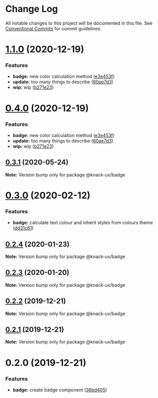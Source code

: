 # Change Log

All notable changes to this project will be documented in this file.
See [Conventional Commits](https://conventionalcommits.org) for commit guidelines.

# [1.1.0](https://github.com/knack-ux/knack-ux/compare/@knack-ux/badge@0.3.1...@knack-ux/badge@1.1.0) (2020-12-19)


### Features

* **badge:** new color calculation method ([e3e453f](https://github.com/knack-ux/knack-ux/commit/e3e453fbdcbf90077ef45f2e21e947544e3397b0))
* **update:** too many things to describe ([60ae7d3](https://github.com/knack-ux/knack-ux/commit/60ae7d3a21f3504a2ed792d08d9b0b4d4a293549))
* **wip:** wip ([b271e23](https://github.com/knack-ux/knack-ux/commit/b271e238a81541a7bb4be59b1b623b39b7277719))





# [0.4.0](https://github.com/knack-ux/knack-ux/compare/@knack-ux/badge@0.3.1...@knack-ux/badge@0.4.0) (2020-12-19)


### Features

* **badge:** new color calculation method ([e3e453f](https://github.com/knack-ux/knack-ux/commit/e3e453fbdcbf90077ef45f2e21e947544e3397b0))
* **update:** too many things to describe ([60ae7d3](https://github.com/knack-ux/knack-ux/commit/60ae7d3a21f3504a2ed792d08d9b0b4d4a293549))
* **wip:** wip ([b271e23](https://github.com/knack-ux/knack-ux/commit/b271e238a81541a7bb4be59b1b623b39b7277719))





## [0.3.1](https://github.com/knack-ux/knack-ux/compare/@knack-ux/badge@0.3.0...@knack-ux/badge@0.3.1) (2020-05-24)

**Note:** Version bump only for package @knack-ux/badge





# [0.3.0](https://github.com/knack-ux/knack-ux/compare/@knack-ux/badge@0.2.4...@knack-ux/badge@0.3.0) (2020-02-12)


### Features

* **badge:** calculate text colour and inherit styles from colours theme ([dd31c61](https://github.com/knack-ux/knack-ux/commit/dd31c61d24786d4b2fdab2515915a4bd31c551ef))





## [0.2.4](https://github.com/knack-ux/knack-ux/compare/@knack-ux/badge@0.2.3...@knack-ux/badge@0.2.4) (2020-01-23)

**Note:** Version bump only for package @knack-ux/badge





## [0.2.3](https://github.com/knack-ux/knack-ux/compare/@knack-ux/badge@0.2.2...@knack-ux/badge@0.2.3) (2020-01-20)

**Note:** Version bump only for package @knack-ux/badge





## [0.2.2](https://github.com/knack-ux/knack-ux/compare/@knack-ux/badge@0.2.1...@knack-ux/badge@0.2.2) (2019-12-21)

**Note:** Version bump only for package @knack-ux/badge





## [0.2.1](https://github.com/knack-ux/knack-ux/compare/@knack-ux/badge@0.2.0...@knack-ux/badge@0.2.1) (2019-12-21)

**Note:** Version bump only for package @knack-ux/badge





# 0.2.0 (2019-12-21)


### Features

* **badge:** create badge component ([36bd405](https://github.com/knack-ux/knack-ux/commit/36bd405))
